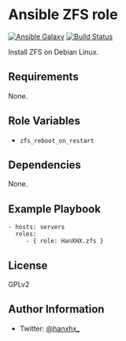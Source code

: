Ansible ZFS role
================

[![Ansible Galaxy](http://img.shields.io/badge/ansible--galaxy-HanXHX.zfs-blue.svg)](https://galaxy.ansible.com/HanXHX/zfs/) [![Build Status](https://travis-ci.org/HanXHX/ansible-zfs.svg?branch=master)](https://travis-ci.org/HanXHX/ansible-zfs) 

Install ZFS on Debian Linux.

Requirements
------------

None.

Role Variables
--------------

- `zfs_reboot_on_restart`

Dependencies
------------

None.

Example Playbook
----------------

    - hosts: servers
      roles:
         - { role: HanXHX.zfs }

License
-------

GPLv2

Author Information
------------------

- Twitter: [@hanxhx_](https://twitter.com/hanxhx_)
